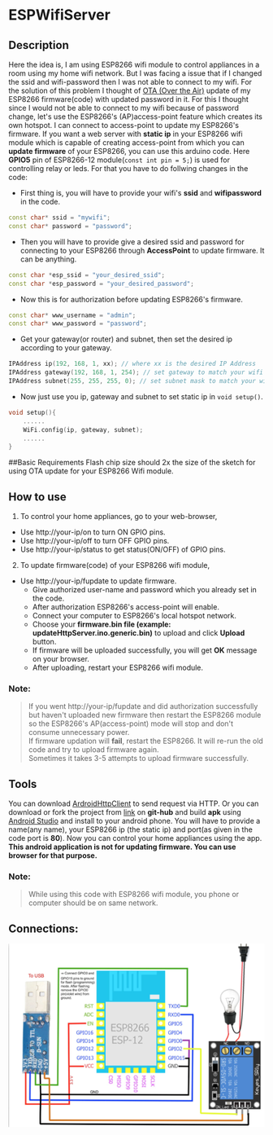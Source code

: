 # ESPWifiServer

## Description
Here the idea is, I am using ESP8266 wifi module to control appliances in a room using my home wifi network. But I was facing a issue that if I changed the ssid and wifi-password then I was not able to connect to my wifi. For the solution of this problem I thought of [OTA (Over the Air)](http://esp8266.github.io/Arduino/versions/2.0.0/doc/ota_updates/ota_updates.html) update of my ESP8266 firmware(code) with updated password in it. For this I thought since I would not be able to connect to my wifi because of password change, let's use the ESP8266's (AP)access-point feature which creates its own hotspot. I can connect to access-point to update my ESP8266's firmware.
If you want a web server with **static ip** in your ESP8266 wifi module which is capable of creating access-point from which you can **update firmware** of your ESP8266, you can use this arduino code. Here **GPIO5** pin of ESP8266-12 module(`const int pin = 5;`) is used for controlling relay or leds. For that you have to do follwing changes in the code:
* First thing is, you will have to provide your wifi's **ssid** and **wifipassword** in the code.
```cpp
const char* ssid = "mywifi";
const char* password = "password";
```
* Then you will have to provide give a desired ssid and password for connecting to your ESP8266 through **AccessPoint** to update firmware. It can be anything.
```cpp
const char *esp_ssid = "your_desired_ssid";
const char *esp_password = "your_desired_password";
```
* Now this is for authorization before updating ESP8266's firmware.
```cpp
const char* www_username = "admin";
const char* www_password = "password";
```
* Get your gateway(or router) and subnet, then set the desired ip according to your gateway.
```cpp
IPAddress ip(192, 168, 1, xx); // where xx is the desired IP Address
IPAddress gateway(192, 168, 1, 254); // set gateway to match your wifi network
IPAddress subnet(255, 255, 255, 0); // set subnet mask to match your wifi network
```
* Now just use you ip, gateway and subnet to set static ip in `void setup()`.
```cpp
void setup(){
	......
	WiFi.config(ip, gateway, subnet);
	......
}
```
##Basic Requirements
Flash chip size should 2x the size of the sketch for using OTA update for your ESP8266 Wifi module.

## How to use
1. To control your home appliances, go to your web-browser,
  * Use http://your-ip/on to turn ON GPIO pins.
  * Use http://your-ip/off to turn OFF GPIO pins.
  * Use http://your-ip/status to get status(ON/OFF) of GPIO pins.
2. To update firmware(code) of your ESP8266 wifi module,
  * Use http://your-ip/fupdate to update firmware.
	* Give authorized user-name and password which you already set in the code.
	* After authorization ESP8266's access-point will enable.
	* Connect your computer to ESP8266's local hotspot network.
	* Choose your **firmware.bin file (example: updateHttpServer.ino.generic.bin)** to upload and click **Upload** button.
	* If firmware will be uploaded successfully, you will get **OK** message on your browser.
	* After uploading, restart your ESP8266 wifi module.

### Note:
> If you went http://your-ip/fupdate and did authorization successfully but haven't uploaded new firmware then restart the ESP8266 module so the ESP8266's AP(access-point) mode will stop and don't consume unnecessary power.<br />
> If firmware updation will **fail**, restart the ESP8266. It will re-run the old code and try to upload firmware again.<br />
> Sometimes it takes 3-5 attempts to upload firmware successfully.


## Tools
You can download [ArdroidHttpClient](https://github.com/Arduino-and-RaspberryPi/ESPHttpClient/releases) to send request via HTTP. Or you can download or fork the project from [link](https://github.com/Arduino-and-RaspberryPi/ESPHttpClient.git) on **git-hub** and build **apk** using [Android Studio](https://developer.android.com/studio/index.html) and install to your android phone. You will have to provide a name(any name), your ESP8266 ip (the static ip) and port(as given in the code port is **80**). Now you can control your home appliances using the app.<br />
**This android application is not for updating firmware. You can use browser for that purpose.**

### Note:
> While using this code with ESP8266 wifi module, you phone or computer should be on same network.

## Connections:
<img src="https://github.com/Arduino-and-RaspberryPi/ESPWifiServer/blob/master/ESP-12Connection.jpg" width="540" height="360" />
